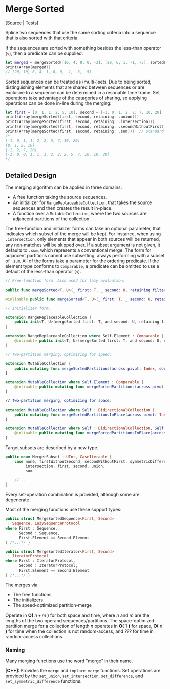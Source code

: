 #  Merge Sorted

[[Source](https://github.com/apple/swift-algorithms/blob/main/Sources/Algorithms/MergeSorted.swift) | 
 [Tests](https://github.com/apple/swift-algorithms/blob/main/Tests/SwiftAlgorithmsTests/MergeSortedTests.swift)]

Splice two sequences that use the same sorting criteria into a sequence that
is also sorted with that criteria.

If the sequences are sorted with something besides the less-than operator (`<`),
then a predicate can be supplied:

```swift
let merged = mergeSorted([10, 4, 0, 0, -3], [20, 6, 1, -1, -5], sortedBy: >)
print(Array(merged))
// [20, 10, 6, 4, 1, 0, 0, -1, -3, -5]
```

Sorted sequences can be treated as (multi-)sets.
Due to being sorted,
distinguishing elements that are shared between sequences or
are exclusive to a sequence can be determined in a resonable time frame.
Set operations take advantage of the catagories of sharing,
so applying operations can be done in-line during the merging:

```swift
let first = [0, 1, 1, 2, 5, 10], second = [-1, 0, 1, 2, 2, 7, 10, 20]
print(Array(mergeSorted(first, second, retaining: .union)))
print(Array(mergeSorted(first, second, retaining: .intersection)))
print(Array(mergeSorted(first, second, retaining: .secondWithoutFirst)))
print(Array(mergeSorted(first, second, retaining: .sum)))  // Standard merge!
/*
[-1, 0, 1, 1, 2, 2, 5, 7, 10, 20]
[0, 1, 2, 10]
[-1, 2, 7, 20]
[-1, 0, 0, 1, 1, 1, 2, 2, 2, 5, 7, 10, 10, 20]
*/
```

## Detailed Design

The merging algorithm can be applied in three domains:

- A free function taking the source sequences.
- An initializer for `RangeReplaceableCollection`,
  that takes the source sequences and then
  creates the result in-place.
- A function over a `MutableCollection`,
  where the two sources are adjancent partitions of the collection.

The free-function and initializer forms can take an optional parameter,
that indicates which subset of the merge will be kept.
For instance, when using `.intersection`, only elements that appear in
both sources will be returned, any non-matches will be skipped over.
If a subset argument is not given, it defaults to `.sum`,
which represents a conventional merge.
The form for adjancent partitions cannot use subsetting,
always performing with a subset of `.sum`.
All of the forms take a parameter for the ordering predicate.
If the element type conforms to `Comparable`,
a predicate can be omitted to use a default of the less-than operator (`<`).

```swift
// Free-function form. Also used for lazy evaluation.

public func mergeSorted<T, U>(_ first: T, _ second: U, retaining filter: MergerSubset = .sum, sortedBy areInIncreasingOrder: @escaping (T.Element, U.Element) -> Bool) -> MergeSortedSequence<LazySequence<T>, LazySequence<U>> where T : Sequence, U : Sequence, T.Element == U.Element

@inlinable public func mergeSorted<T, U>(_ first: T, _ second: U, retaining filter: MergerSubset = .sum) -> MergeSortedSequence<LazySequence<T>, LazySequence<U>> where T : Sequence, U : Sequence, T.Element : Comparable, T.Element == U.Element

// Initializer form.

extension RangeReplaceableCollection {
    public init<T, U>(mergeSorted first: T, and second: U, retaining filter: MergerSubset = .sum, sortedBy areInIncreasingOrder: (Element, Element) throws -> Bool) rethrows where T : Sequence, U : Sequence, Self.Element == T.Element, T.Element == U.Element
}

extension RangeReplaceableCollection where Self.Element : Comparable {
    @inlinable public init<T, U>(mergeSorted first: T, and second: U, retaining filter: MergerSubset = .sum) where T : Sequence, U : Sequence, Self.Element == T.Element, T.Element == U.Element
}

// Two-partition merging, optimizing for speed.

extension MutableCollection {
    public mutating func mergeSortedPartitions(across pivot: Index, sortedBy areInIncreasingOrder: (Element, Element) throws -> Bool) rethrows
}

extension MutableCollection where Self.Element : Comparable {
    @inlinable public mutating func mergeSortedPartitions(across pivot: Index)
}

// Two-partition merging, optimizing for space.

extension MutableCollection where Self : BidirectionalCollection {
    public mutating func mergeSortedPartitionsInPlace(across pivot: Index, sortedBy areInIncreasingOrder: (Element, Element) throws -> Bool) rethrows
}

extension MutableCollection where Self : BidirectionalCollection, Self.Element : Comparable {
    @inlinable public mutating func mergeSortedPartitionsInPlace(across pivot: Index)
}
```

Target subsets are described by a new type.

```swift
public enum MergerSubset : UInt, CaseIterable {
    case none, firstWithoutSecond, secondWithoutFirst, symmetricDifference,
         intersection, first, second, union,
         sum

    //...
}
```

Every set-operation combination is provided, although some are degenerate.

Most of the merging functions use these support types:

```swift
public struct MergeSortedSequence<First, Second>
 : Sequence, LazySequenceProtocol
where First : Sequence,
      Second : Sequence,
      First.Element == Second.Element
{ /*...*/ }

public struct MergeSortedIterator<First, Second>
 : IteratorProtocol
where First : IteratorProtocol,
      Second : IteratorProtocol,
      First.Element == Second.Element
{ /*...*/ }
```

The merges via:

- The free functions
- The initializers
- The speed-optimized partition-merge

Operate in **O(** _n_ `+` _m_ **)** for both space and time,
where *n* and *m* are the lengths of the two operand sequences/partitions.
The space-optimized partition merge for a collection of length *n* operates in
**O(** 1 **)** for space,
**O(** _n_ **)** for time when the collection is not random-access,
and *???* for time in random-access collections.

### Naming

Many merging functions use the word "merge" in their name.

**[C++]:** Provides the `merge` and `inplace_merge` functions.
Set operations are provided by
the `set_union`, `set_intersection`, `set_difference`, and
`set_symmetric_difference` functions.
